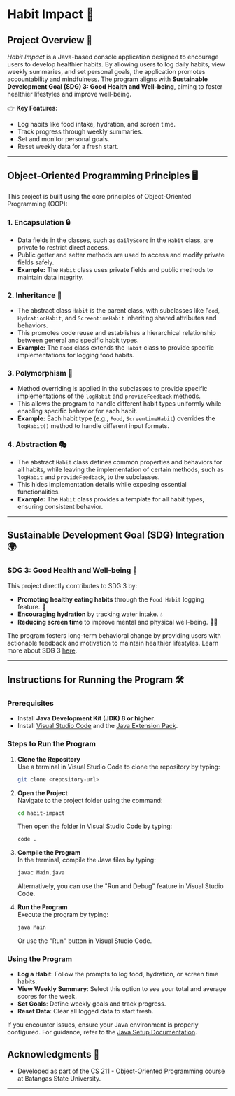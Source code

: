 # **Habit Impact** 🚀

## **Project Overview** 📖
*Habit Impact* is a Java-based console application designed to encourage users to develop healthier habits. By allowing users to log daily habits, view weekly summaries, and set personal goals, the application promotes accountability and mindfulness. The program aligns with **Sustainable Development Goal (SDG) 3: Good Health and Well-being**, aiming to foster healthier lifestyles and improve well-being.

👉 **Key Features:**
- Log habits like food intake, hydration, and screen time.
- Track progress through weekly summaries.
- Set and monitor personal goals.
- Reset weekly data for a fresh start.

---

## **Object-Oriented Programming Principles** 🖥️
This project is built using the core principles of Object-Oriented Programming (OOP):

### **1. Encapsulation** 🔒
   - Data fields in the classes, such as `dailyScore` in the `Habit` class, are private to restrict direct access.
   - Public getter and setter methods are used to access and modify private fields safely.
   - **Example:** The `Habit` class uses private fields and public methods to maintain data integrity.

### **2. Inheritance** 🌳
   - The abstract class `Habit` is the parent class, with subclasses like `Food`, `HydrationHabit`, and `ScreentimeHabit` inheriting shared attributes and behaviors.
   - This promotes code reuse and establishes a hierarchical relationship between general and specific habit types.
   - **Example:** The `Food` class extends the `Habit` class to provide specific implementations for logging food habits.

### **3. Polymorphism** 🔀
   - Method overriding is applied in the subclasses to provide specific implementations of the `logHabit` and `provideFeedback` methods.
   - This allows the program to handle different habit types uniformly while enabling specific behavior for each habit.
   - **Example:** Each habit type (e.g., `Food`, `ScreentimeHabit`) overrides the `logHabit()` method to handle different input formats.

### **4. Abstraction** 🎭
   - The abstract `Habit` class defines common properties and behaviors for all habits, while leaving the implementation of certain methods, such as `logHabit` and `provideFeedback`, to the subclasses.
   - This hides implementation details while exposing essential functionalities.
   - **Example:** The `Habit` class provides a template for all habit types, ensuring consistent behavior.

---

## **Sustainable Development Goal (SDG) Integration** 🌍
### **SDG 3: Good Health and Well-being** 💪
This project directly contributes to SDG 3 by:
- **Promoting healthy eating habits** through the `Food Habit` logging feature. 🥗
- **Encouraging hydration** by tracking water intake. 💧
- **Reducing screen time** to improve mental and physical well-being. 📱❌

The program fosters long-term behavioral change by providing users with actionable feedback and motivation to maintain healthier lifestyles. Learn more about SDG 3 [here](https://sdgs.un.org/goals/goal3).

---

## **Instructions for Running the Program** 🛠️

### **Prerequisites**
- Install **Java Development Kit (JDK) 8 or higher**.
- Install [Visual Studio Code](https://code.visualstudio.com/) and the [Java Extension Pack](https://marketplace.visualstudio.com/items?itemName=vscjava.vscode-java-pack).

### **Steps to Run the Program**
1. **Clone the Repository**  
   Use a terminal in Visual Studio Code to clone the repository by typing:  
   ```bash
   git clone <repository-url>
   ```

2. **Open the Project**  
   Navigate to the project folder using the command:  
   ```bash
   cd habit-impact
   ```
   Then open the folder in Visual Studio Code by typing:  
   ```bash
   code .
   ```

3. **Compile the Program**  
   In the terminal, compile the Java files by typing:  
   ```bash
   javac Main.java
   ```
   Alternatively, you can use the "Run and Debug" feature in Visual Studio Code.

4. **Run the Program**  
   Execute the program by typing:  
   ```bash
   java Main
   ```
   Or use the "Run" button in Visual Studio Code.

### **Using the Program**
- **Log a Habit**: Follow the prompts to log food, hydration, or screen time habits.
- **View Weekly Summary**: Select this option to see your total and average scores for the week.
- **Set Goals**: Define weekly goals and track progress.
- **Reset Data**: Clear all logged data to start fresh.

If you encounter issues, ensure your Java environment is properly configured. For guidance, refer to the [Java Setup Documentation](https://code.visualstudio.com/docs/java/java-tutorial).

## **Acknowledgments** 🙏
- Developed as part of the CS 211 - Object-Oriented Programming course at Batangas State University.
---

